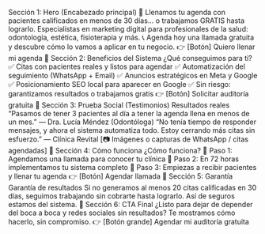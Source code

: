  Sección 1: Hero (Encabezado principal)
🎯 Llenamos tu agenda con pacientes calificados en menos de 30 días… o trabajamos GRATIS hasta lograrlo.
Especialistas en marketing digital para profesionales de la salud: odontología, estética, fisioterapia y más.
📞 Agenda hoy una llamada gratuita y descubre cómo lo vamos a aplicar en tu negocio.
👉 [Botón] Quiero llenar mi agenda
🔹 Sección 2: Beneficios del Sistema
¿Qué conseguimos para ti?
✅ Citas con pacientes reales y listos para agendar
 ✅ Automatización del seguimiento (WhatsApp + Email)
 ✅ Anuncios estratégicos en Meta y Google
 ✅ Posicionamiento SEO local para aparecer en Google
 ✅ Sin riesgo: garantizamos resultados o trabajamos gratis
👉 [Botón] Solicitar auditoría gratuita
🔹 Sección 3: Prueba Social (Testimonios)
Resultados reales
“Pasamos de tener 3 pacientes al día a tener la agenda llena en menos de un mes.”
 — Dra. Lucía Méndez (Odontóloga)
“No tenía tiempo de responder mensajes, y ahora el sistema automatiza todo. Estoy cerrando más citas sin esfuerzo.”
 — Clínica Revital
[📷 Imágenes o capturas de WhatsApp / citas agendadas]
🔹 Sección 4: Cómo funciona
¿Cómo funciona?
🔹 Paso 1: Agendamos una llamada para conocer tu clínica
 🔹 Paso 2: En 72 horas implementamos tu sistema completo
 🔹 Paso 3: Empiezas a recibir pacientes y llenar tu agenda
👉 [Botón] Agendar llamada
🔹 Sección 5: Garantía
Garantía de resultados
Si no generamos al menos 20 citas calificadas en 30 días, seguimos trabajando sin cobrarte hasta lograrlo.
Así de seguros estamos del sistema.
🔹 Sección 6: CTA Final
¿Listo para dejar de depender del boca a boca y redes sociales sin resultados?
Te mostramos cómo hacerlo, sin compromiso.
👉 [Botón grande] Agendar mi auditoría gratuita